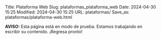 Title: Plataforma Web
Slug: plataformas_plataforma_web
Date: 2024-04-30 15:25
Modified: 2024-04-30 15:25
URL: plataformas/
Save_as: plataformas/plataforma-web.html

**AVISO:** Esta página está en modo de prueba. Estamos trabajando en escribir su contenido. ¡Regresa pronto!
